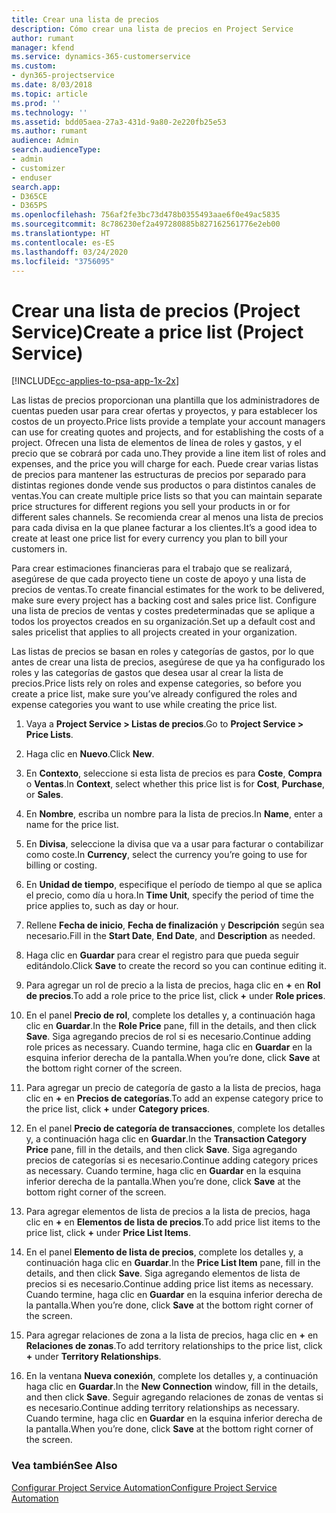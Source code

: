```yaml
---
title: Crear una lista de precios
description: Cómo crear una lista de precios en Project Service
author: rumant
manager: kfend
ms.service: dynamics-365-customerservice
ms.custom:
- dyn365-projectservice
ms.date: 8/03/2018
ms.topic: article
ms.prod: ''
ms.technology: ''
ms.assetid: bdd05aea-27a3-431d-9a80-2e220fb25e53
ms.author: rumant
audience: Admin
search.audienceType:
- admin
- customizer
- enduser
search.app:
- D365CE
- D365PS
ms.openlocfilehash: 756af2fe3bc73d478b0355493aae6f0e49ac5835
ms.sourcegitcommit: 8c786230ef2a497280885b827162561776e2eb00
ms.translationtype: HT
ms.contentlocale: es-ES
ms.lasthandoff: 03/24/2020
ms.locfileid: "3756095"
---
```

# <a name="create-a-price-list-project-service"></a><span data-ttu-id="94fb3-103">Crear una lista de precios (Project Service)</span><span class="sxs-lookup"><span data-stu-id="94fb3-103">Create a price list (Project Service)</span></span>

[!INCLUDE[cc-applies-to-psa-app-1x-2x](../includes/cc-applies-to-psa-app-1x-2x.md)]

<span data-ttu-id="94fb3-104">Las listas de precios proporcionan una plantilla que los administradores de cuentas pueden usar para crear ofertas y proyectos, y para establecer los costos de un proyecto.</span><span class="sxs-lookup"><span data-stu-id="94fb3-104">Price lists provide a template your account managers can use for creating quotes and projects, and for establishing the costs of a project.</span></span> <span data-ttu-id="94fb3-105">Ofrecen una lista de elementos de línea de roles y gastos, y el precio que se cobrará por cada uno.</span><span class="sxs-lookup"><span data-stu-id="94fb3-105">They provide a line item list of roles and expenses, and the price you will charge for each.</span></span> <span data-ttu-id="94fb3-106">Puede crear varias listas de precios para mantener las estructuras de precios por separado para distintas regiones donde vende sus productos o para distintos canales de ventas.</span><span class="sxs-lookup"><span data-stu-id="94fb3-106">You can create multiple price lists so that you can maintain separate price structures for different regions you sell your products in or for different sales channels.</span></span> <span data-ttu-id="94fb3-107">Se recomienda crear al menos una lista de precios para cada divisa en la que planee facturar a los clientes.</span><span class="sxs-lookup"><span data-stu-id="94fb3-107">It’s a good idea to create at least one price list for every currency you plan to bill your customers in.</span></span>  
  
<span data-ttu-id="94fb3-108">Para crear estimaciones financieras para el trabajo que se realizará, asegúrese de que cada proyecto tiene un coste de apoyo y una lista de precios de ventas.</span><span class="sxs-lookup"><span data-stu-id="94fb3-108">To create financial estimates for the work to be delivered, make sure every project has a backing cost and sales price list.</span></span> <span data-ttu-id="94fb3-109">Configure una lista de precios de ventas y costes predeterminadas que se aplique a todos los proyectos creados en su organización.</span><span class="sxs-lookup"><span data-stu-id="94fb3-109">Set up a default cost and sales pricelist that applies to all projects created in your organization.</span></span>  
  
<span data-ttu-id="94fb3-110">Las listas de precios se basan en roles y categorías de gastos, por lo que antes de crear una lista de precios, asegúrese de que ya ha configurado los roles y las categorías de gastos que desea usar al crear la lista de precios.</span><span class="sxs-lookup"><span data-stu-id="94fb3-110">Price lists rely on roles and expense categories, so before you create a price list, make sure you’ve already configured the roles and expense categories you want to use while creating the price list.</span></span>  
  
1.  <span data-ttu-id="94fb3-111">Vaya a **Project Service > Listas de precios**.</span><span class="sxs-lookup"><span data-stu-id="94fb3-111">Go to **Project Service > Price Lists**.</span></span>  
  
2.  <span data-ttu-id="94fb3-112">Haga clic en **Nuevo**.</span><span class="sxs-lookup"><span data-stu-id="94fb3-112">Click **New**.</span></span>  
  
3.  <span data-ttu-id="94fb3-113">En **Contexto**, seleccione si esta lista de precios es para **Coste**, **Compra** o **Ventas**.</span><span class="sxs-lookup"><span data-stu-id="94fb3-113">In **Context**, select whether this price list is for **Cost**, **Purchase**, or **Sales**.</span></span>  
  
4.  <span data-ttu-id="94fb3-114">En **Nombre**, escriba un nombre para la lista de precios.</span><span class="sxs-lookup"><span data-stu-id="94fb3-114">In **Name**, enter a name for the price list.</span></span>  
  
5.  <span data-ttu-id="94fb3-115">En **Divisa**, seleccione la divisa que va a usar para facturar o contabilizar como coste.</span><span class="sxs-lookup"><span data-stu-id="94fb3-115">In **Currency**, select the currency you’re going to use for billing or costing.</span></span>  
  
6.  <span data-ttu-id="94fb3-116">En **Unidad de tiempo**, especifique el período de tiempo al que se aplica el precio, como día u hora.</span><span class="sxs-lookup"><span data-stu-id="94fb3-116">In **Time Unit**, specify the period of time the price applies to, such as day or hour.</span></span>  
  
7.  <span data-ttu-id="94fb3-117">Rellene **Fecha de inicio**, **Fecha de finalización** y **Descripción** según sea necesario.</span><span class="sxs-lookup"><span data-stu-id="94fb3-117">Fill in the **Start Date**, **End Date**, and **Description** as needed.</span></span>  
  
8.  <span data-ttu-id="94fb3-118">Haga clic en **Guardar** para crear el registro para que pueda seguir editándolo.</span><span class="sxs-lookup"><span data-stu-id="94fb3-118">Click **Save** to create the record so you can continue editing it.</span></span>  
  
9. <span data-ttu-id="94fb3-119">Para agregar un rol de precio a la lista de precios, haga clic en **+** en **Rol de precios**.</span><span class="sxs-lookup"><span data-stu-id="94fb3-119">To add a role price to the price list, click **+** under **Role prices**.</span></span>  
  
10. <span data-ttu-id="94fb3-120">En el panel **Precio de rol**, complete los detalles y, a continuación haga clic en **Guardar**.</span><span class="sxs-lookup"><span data-stu-id="94fb3-120">In the **Role Price** pane, fill in the details, and then click **Save**.</span></span> <span data-ttu-id="94fb3-121">Siga agregando precios de rol si es necesario.</span><span class="sxs-lookup"><span data-stu-id="94fb3-121">Continue adding role prices as necessary.</span></span> <span data-ttu-id="94fb3-122">Cuando termine, haga clic en **Guardar** en la esquina inferior derecha de la pantalla.</span><span class="sxs-lookup"><span data-stu-id="94fb3-122">When you’re done, click **Save** at the bottom right corner of the screen.</span></span>  
  
11. <span data-ttu-id="94fb3-123">Para agregar un precio de categoría de gasto a la lista de precios, haga clic en **+** en **Precios de categorías**.</span><span class="sxs-lookup"><span data-stu-id="94fb3-123">To add an expense category price to the price list, click **+** under **Category prices**.</span></span>  
  
12. <span data-ttu-id="94fb3-124">En el panel **Precio de categoría de transacciones**, complete los detalles y, a continuación haga clic en **Guardar**.</span><span class="sxs-lookup"><span data-stu-id="94fb3-124">In the **Transaction Category Price** pane, fill in the details, and then click **Save**.</span></span> <span data-ttu-id="94fb3-125">Siga agregando precios de categorías si es necesario.</span><span class="sxs-lookup"><span data-stu-id="94fb3-125">Continue adding category prices as necessary.</span></span> <span data-ttu-id="94fb3-126">Cuando termine, haga clic en **Guardar** en la esquina inferior derecha de la pantalla.</span><span class="sxs-lookup"><span data-stu-id="94fb3-126">When you’re done, click **Save** at the bottom right corner of the screen.</span></span>  
  
13. <span data-ttu-id="94fb3-127">Para agregar elementos de lista de precios a la lista de precios, haga clic en **+** en **Elementos de lista de precios**.</span><span class="sxs-lookup"><span data-stu-id="94fb3-127">To add price list items to the price list, click **+** under **Price List Items**.</span></span>  
  
14. <span data-ttu-id="94fb3-128">En el panel **Elemento de lista de precios**, complete los detalles y, a continuación haga clic en **Guardar**.</span><span class="sxs-lookup"><span data-stu-id="94fb3-128">In the **Price List Item** pane, fill in the details, and then click **Save**.</span></span> <span data-ttu-id="94fb3-129">Siga agregando elementos de lista de precios si es necesario.</span><span class="sxs-lookup"><span data-stu-id="94fb3-129">Continue adding price list items as necessary.</span></span> <span data-ttu-id="94fb3-130">Cuando termine, haga clic en **Guardar** en la esquina inferior derecha de la pantalla.</span><span class="sxs-lookup"><span data-stu-id="94fb3-130">When you’re done, click **Save** at the bottom right corner of the screen.</span></span>  
  
15. <span data-ttu-id="94fb3-131">Para agregar relaciones de zona a la lista de precios, haga clic en **+** en **Relaciones de zonas**.</span><span class="sxs-lookup"><span data-stu-id="94fb3-131">To add territory relationships to the price list, click **+** under **Territory Relationships**.</span></span>  
  
16. <span data-ttu-id="94fb3-132">En la ventana **Nueva conexión**, complete los detalles y, a continuación haga clic en **Guardar**.</span><span class="sxs-lookup"><span data-stu-id="94fb3-132">In the **New Connection** window, fill in the details, and then click **Save**.</span></span> <span data-ttu-id="94fb3-133">Seguir agregando relaciones de zonas de ventas si es necesario.</span><span class="sxs-lookup"><span data-stu-id="94fb3-133">Continue adding territory relationships as necessary.</span></span> <span data-ttu-id="94fb3-134">Cuando termine, haga clic en **Guardar** en la esquina inferior derecha de la pantalla.</span><span class="sxs-lookup"><span data-stu-id="94fb3-134">When you’re done, click **Save** at the bottom right corner of the screen.</span></span>  
  
### <a name="see-also"></a><span data-ttu-id="94fb3-135">Vea también</span><span class="sxs-lookup"><span data-stu-id="94fb3-135">See Also</span></span>  
 [<span data-ttu-id="94fb3-136">Configurar Project Service Automation</span><span class="sxs-lookup"><span data-stu-id="94fb3-136">Configure Project Service Automation</span></span>](../project-service/configure.md)
